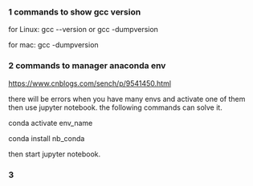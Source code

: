 
### 1 commands to show gcc version

for Linux: gcc --version  or  gcc -dumpversion

for mac:  gcc -dumpversion

### 2 commands to manager anaconda env 

https://www.cnblogs.com/sench/p/9541450.html

there will be errors when you have many envs and activate one of them then use jupyter notebook. the following commands can solve it.

conda activate env_name

conda install nb_conda

then start  jupyter notebook.

### 3   
